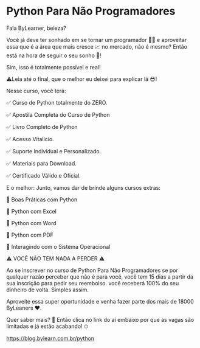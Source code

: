 # Python Para Não Programadores


Fala ByLearner, beleza?

Você já deve ter sonhado em se tornar um programador 👨‍💻 e aproveitar essa que é a área que mais cresce 📈 no mercado, não é mesmo?
Então está na hora de seguir o seu sonho 💭!

Sim, isso é totalmente possível e real!

⚠Leia até o final, que o melhor eu deixei para explicar lá 😎!

Nesse curso, você terá:

✅ Curso de Python totalmente do ZERO.

✅ Apostila Completa do Curso de Python

✅ Livro Completo de Python

✅ Acesso Vitalício.

✅ Suporte Individual e Personalizado.

✅ Materiais para Download.

✅ Certificado Válido e Oficial.

E o melhor:
Junto, vamos dar de brinde alguns cursos extras:

🎁 Boas Práticas com Python

🎁 Python com Excel

🎁 Python com Word

🎁 Python com PDF

🎁 Interagindo com o Sistema Operacional

⚠ VOCÊ NÃO TEM NADA A PERDER ⚠

Ao se inscrever no curso de Python Para Não Programadores se por qualquer razão perceber que não é para você, você tem 15 dias a partir da sua inscrição para pedir seu reembolso. você receberá 100% do seu dinheiro de volta. Simples assim.

Aproveite essa super oportunidade e venha fazer parte dos mais de 18000 ByLeaners ❤.

Quer saber mais? 🤔
Então clica no link do aí embaixo por que as vagas são limitadas e já estão acabando! ⏱

https://blog.bylearn.com.br/python
